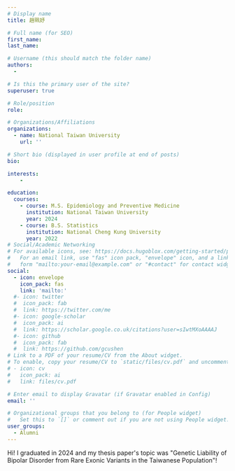```yaml
---
# Display name
title: 趙珮妤

# Full name (for SEO)
first_name: 
last_name: 

# Username (this should match the folder name)
authors:
  - 

# Is this the primary user of the site?
superuser: true

# Role/position
role: 

# Organizations/Affiliations
organizations:
  - name: National Taiwan University
    url: ''

# Short bio (displayed in user profile at end of posts)
bio:

interests:
    - 

education:
  courses:
    - course: M.S. Epidemiology and Preventive Medicine
      institution: National Taiwan University
      year: 2024
    - course: B.S. Statistics
      institution: National Cheng Kung University
      year: 2022
# Social/Academic Networking
# For available icons, see: https://docs.hugoblox.com/getting-started/page-builder/#icons
#   For an email link, use "fas" icon pack, "envelope" icon, and a link in the
#   form "mailto:your-email@example.com" or "#contact" for contact widget.
social:
  - icon: envelope
    icon_pack: fas
    link: 'mailto:'
  #- icon: twitter
  #  icon_pack: fab
  #  link: https://twitter.com/me
  #- icon: google-scholar
  #  icon_pack: ai
  #  link: https://scholar.google.co.uk/citations?user=sIwtMXoAAAAJ
  #- icon: github
  #  icon_pack: fab
  #  link: https://github.com/gcushen
# Link to a PDF of your resume/CV from the About widget.
# To enable, copy your resume/CV to `static/files/cv.pdf` and uncomment the lines below.
# - icon: cv
#   icon_pack: ai
#   link: files/cv.pdf

# Enter email to display Gravatar (if Gravatar enabled in Config)
email: ''

# Organizational groups that you belong to (for People widget)
#   Set this to `[]` or comment out if you are not using People widget.
user_groups:
  - Alumni
---
```

Hi! I graduated in 2024 and my thesis paper's topic was "Genetic Liability of Bipolar Disorder from Rare Exonic Variants in the Taiwanese Population"!